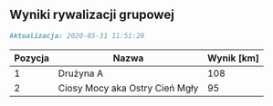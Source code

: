 ## Wyniki rywalizacji grupowej

```markdown
Aktualizacja: 2020-05-31 11:51:20
```

Pozycja | Nazwa | Wynik [km] |
------------ | -------------  | -------------
 1 |Drużyna A | 108 
 2 |Ciosy Mocy aka Ostry Cień Mgły | 95